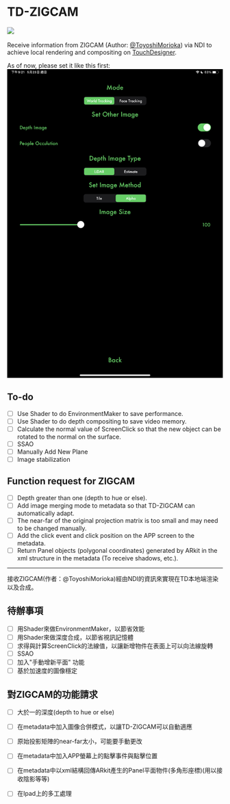 # TD-ZIGCAM
![](img/GIF.gif)

Receive information from ZIGCAM (Author: [@ToyoshiMorioka](https://github.com/ToyoshiMorioka)) via NDI to achieve local rendering and compositing on [TouchDesigner](https://derivative.ca/).

As of now, please set it like this first:
![setting](img/setting.png)

## To-do

- [ ] Use Shader to do EnvironmentMaker to save performance.
- [ ] Use Shader to do depth compositing to save video memory.
- [ ] Calculate the normal value of ScreenClick so that the new object can be rotated to the normal on the surface.
- [ ] SSAO
- [ ] Manually Add New Plane
- [ ] Image stabilization 

## Function request for ZIGCAM
- [ ] Depth greater than one (depth to hue or else).
- [ ] Add image merging mode to metadata so that TD-ZIGCAM can automatically adapt.
- [ ] The near-far of the original projection matrix is ​​too small and may need to be changed manually.
- [ ] Add the click event and click position on the APP screen to the metadata.
- [ ] Return Panel objects (polygonal coordinates) generated by ARkit in the xml structure in the metadata (To receive shadows, etc.).

---
接收ZIGCAM(作者：@ToyoshiMorioka)經由NDI的資訊來實現在TD本地端渲染以及合成。

## 待辦事項
- [ ] 用Shader來做EnvironmentMaker，以節省效能
- [ ] 用Shader來做深度合成，以節省視訊記憶體
- [ ] 求得與計算ScreenClick的法線值，以讓新增物件在表面上可以向法線旋轉
- [ ] SSAO
- [ ] 加入"手動增新平面" 功能
- [ ] 基於加速度的圖像穩定

## 對ZIGCAM的功能請求

- [ ] 大於一的深度(depth to hue or else)
- [ ] 在metadata中加入圖像合併模式，以讓TD-ZIGCAM可以自動適應
- [ ] 原始投影矩陣的near-far太小，可能要手動更改
- [ ] 在metadata中加入APP螢幕上的點擊事件與點擊位置
- [ ] 在metadata中以xml結構回傳ARkit產生的Panel平面物件(多角形座標)(用以接收陰影等等)
- [ ] 在Ipad上的多工處理

